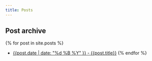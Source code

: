 ```yaml
---
title: Posts
---
```

## Post archive
{% for post in site.posts %}
- [{{post.date | date: "%d %B %Y" }} - {{post.title}}]({{post.url}})
{% endfor %}